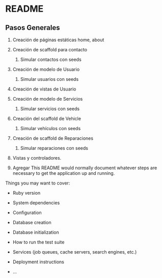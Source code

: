 # README


## Pasos Generales

1. Creación de páginas estáticas home, about
2. Creación de scaffold para contacto
   1. Simular contactos con seeds
3. Creación de modelo de Usuario
   1. Simular usuarios con seeds
4. Creación de vistas de Usuario
5. Creación de modelo de Servicios
   1. Simular servicios con seeds
6. Creación del scaffold de Vehicle
   1. Simular vehículos con seeds
7. Creación de scaffold de Reparaciones
   1. Simular reparaciones con seeds
8. Vistas y controladores.



9.  Agregar 
This README would normally document whatever steps are necessary to get the
application up and running.

Things you may want to cover:

* Ruby version

* System dependencies

* Configuration

* Database creation

* Database initialization

* How to run the test suite

* Services (job queues, cache servers, search engines, etc.)

* Deployment instructions

* ...
